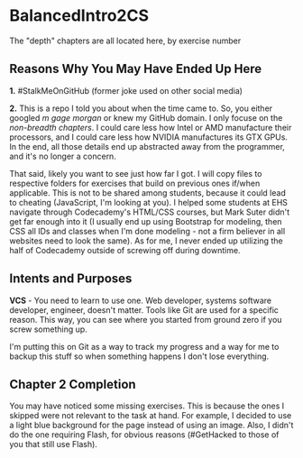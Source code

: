 # BalancedIntro2CS
The "depth" chapters are all located here, by exercise number

## Reasons Why You May Have Ended Up Here
**1.** #StalkMeOnGitHub (former joke used on other social media)

**2.** This is a repo I told you about when the time came to. So, you either googled *m gage morgan* or knew my GitHub domain. I only focuse on the *non-breadth chapters*. I could care less how Intel or AMD manufacture their processors, and I could care less how NVIDIA manufactures its GTX GPUs. In the end, all those details end up abstracted away from the programmer, and it's no longer a concern.

That said, likely you want to see just how far I got. I will copy files to respective folders for exercises that build on previous ones if/when applicable. This is not to be shared among students, because it could lead to cheating (JavaScript, I'm looking at you). I helped some students at EHS navigate through Codecademy's HTML/CSS courses, but Mark Suter didn't get far enough into it (I usually end up using Bootstrap for modeling, then CSS all IDs and classes when I'm done modeling - not a firm believer in all websites need to look the same). As for me, I never ended up utilizing the half of Codecademy outside of screwing off during downtime.

## Intents and Purposes
**VCS** - You need to learn to use one. Web developer, systems software developer, engineer, doesn't matter. Tools like Git are used for a specific reason. This way, you can see where you started from ground zero if you screw something up. 

I'm putting this on Git as a way to track my progress and a way for me to backup this stuff so when something happens I don't lose everything.

## Chapter 2 Completion
You may have noticed some missing exercises. This is because the ones I skipped were not relevant to the task at hand. For example, I decided to use a light blue background for the page instead of using an image. Also, I didn't do the one requiring Flash, for obvious reasons (#GetHacked to those of you that still use Flash).

